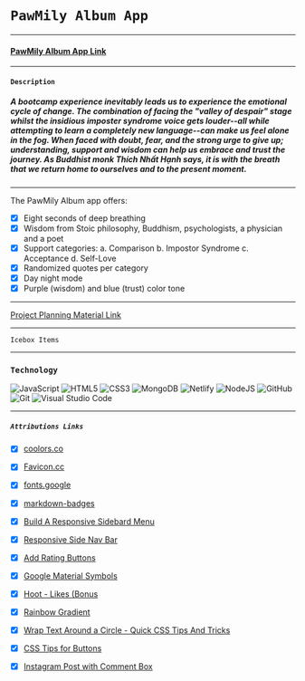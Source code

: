 # `PawMily Album App`
***


#### [PawMily Album App Link](https://pawmily-album.fly.dev/)
---
#### `Description`
##### A bootcamp experience inevitably leads us to experience the emotional cycle of change. The combination of facing the "valley of despair" stage whilst the insidious imposter syndrome voice gets louder--all while attempting to learn a completely new language--can make us feel alone in the fog. When faced with doubt, fear, and the strong urge to give up; understanding, support and wisdom can help us embrace and trust the journey. As Buddhist monk Thích Nhất Hạnh says, it is with the breath that we return home to ourselves and to the present moment. 
---
The PawMily Album app offers:

- [x] Eight seconds of deep breathing 
- [x] Wisdom from Stoic philosophy, Buddhism, psychologists, a physician and a poet 
- [x] Support categories: a. Comparison b. Impostor Syndrome c. Acceptance d. Self-Love
- [x] Randomized quotes per category
- [x] Day night mode
- [x] Purple (wisdom) and blue (trust) color tone 
---
[Project Planning Material Link](https://trello.com/b/1ixhu1oN/pawmily-album)

---

`Icebox Items`

***
 ### `Technology` 

![JavaScript](https://img.shields.io/badge/javascript-%23323330.svg?style=for-the-badge&logo=javascript&logoColor=%23F7DF1E)
![HTML5](https://img.shields.io/badge/html5-%23E34F26.svg?style=for-the-badge&logo=html5&logoColor=white)
![CSS3](https://img.shields.io/badge/css3-%231572B6.svg?style=for-the-badge&logo=css3&logoColor=white)
![MongoDB](https://img.shields.io/badge/MongoDB-%234ea94b.svg?style=for-the-badge&logo=mongodb&logoColor=white)
![Netlify](https://img.shields.io/badge/netlify-%23000000.svg?style=for-the-badge&logo=netlify&logoColor=#00C7B7)
![NodeJS](https://img.shields.io/badge/node.js-6DA55F?style=for-the-badge&logo=node.js&logoColor=white)
![GitHub](https://img.shields.io/badge/github-%23121011.svg?style=for-the-badge&logo=github&logoColor=white)
![Git](https://img.shields.io/badge/git-%23F05033.svg?style=for-the-badge&logo=git&logoColor=white)
![Visual Studio Code](https://img.shields.io/badge/Visual%20Studio%20Code-0078d7.svg?style=for-the-badge&logo=visual-studio-code&logoColor=white)
***

##### `Attributions Links`

- [x] [coolors.co](https://coolors.co/gradients) <br />

- [x] [Favicon.cc](https://www.favicon.cc/) <br />
- [x] [fonts.google](https://fonts.google.com/specimen/Dancing+Script) <br />

- [x] [markdown-badges](https://github.com/Ileriayo/markdown-badges) <br />

- [x] [Build A Responsive Sidebard Menu](https://www.youtube.com/watch?v=uy1tgKOnPB0&t=646s) <br />
- [x] [Responsive Side Nav Bar](https://www.youtube.com/watch?v=puOJox9p_YE&t=399s) <br />
- [x] [Add Rating Buttons](https://youtu.be/20tJJAI6_oA?si=FHY0veTFNTHkk9Ys) <br />
- [x] [Google Material Symbols](https://fonts.google.com/icons) <br />
- [x] [Hoot - Likes (Bonus](https://youtu.be/URaAMXYDc2U?si=Gtje_x21Y7D8V8Cp)
- [x] [Rainbow Gradient](https://welearncode.com/rainbow-text/)
- [x] [Wrap Text Around a Circle - Quick CSS Tips And Tricks](https://www.youtube.com/watch?v=Gws3C4Phs2k)
- [x] [CSS Tips for Buttons](https://medium.com/)
- [x] [Instagram Post with Comment Box](https://www.youtube.com/watch?v=-N0Bew-0npk)